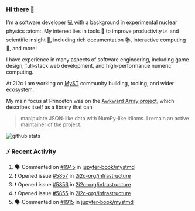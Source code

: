 ### Hi there 👋 

I'm a software developer 💻 with a background in experimental nuclear physics :atom:. My interest lies in tools :wrench: to improve productivity :chart_with_upwards_trend: and scientific insight :telescope:, including rich documentation 📚, interactive computing 🧮, and more! 

I have experience in many aspects of software engineering, including game design, full-stack web development, and high-performance numeric computing. 

At 2i2c I am working on [MyST](https://github.com/jupyter-book/mystmd) community building, tooling, and wider ecosystem. 

My main focus at Princeton was on the [Awkward Array project](awkward-array.org/), which describes itself as a library that can 
> manipulate JSON-like data with NumPy-like idioms. I remain an active maintainer of the project. 

![github stats](https://github-readme-stats.vercel.app/api?username=agoose77&show_icons=true&hide_rank=true&hide_title=true&bg_color=30,e76445,904e95&text_color=efe3ec&icon_color=efe3ec)
<!--
**agoose77/agoose77** is a ✨ _special_ ✨ repository because its `README.md` (this file) appears on your GitHub profile.

Here are some ideas to get you started:

- 🔭 I’m currently working on ...
- 🌱 I’m currently learning ...
- 👯 I’m looking to collaborate on ...
- 🤔 I’m looking for help with ...
- 💬 Ask me about ...
- 📫 How to reach me: ...
- 😄 Pronouns: ...
- ⚡ Fun fact: ...
-->

### :zap: Recent Activity

<!--START_SECTION:activity-->
1. 🗣 Commented on [#1945](https://github.com/jupyter-book/mystmd/pull/1945#issuecomment-2775306679) in [jupyter-book/mystmd](https://github.com/jupyter-book/mystmd)
2. ❗ Opened issue [#5857](https://github.com/2i2c-org/infrastructure/issues/5857) in [2i2c-org/infrastructure](https://github.com/2i2c-org/infrastructure)
3. ❗ Opened issue [#5856](https://github.com/2i2c-org/infrastructure/issues/5856) in [2i2c-org/infrastructure](https://github.com/2i2c-org/infrastructure)
4. ❗ Opened issue [#5855](https://github.com/2i2c-org/infrastructure/issues/5855) in [2i2c-org/infrastructure](https://github.com/2i2c-org/infrastructure)
5. 🗣 Commented on [#1915](https://github.com/jupyter-book/mystmd/pull/1915#issuecomment-2771637666) in [jupyter-book/mystmd](https://github.com/jupyter-book/mystmd)
<!--END_SECTION:activity-->
